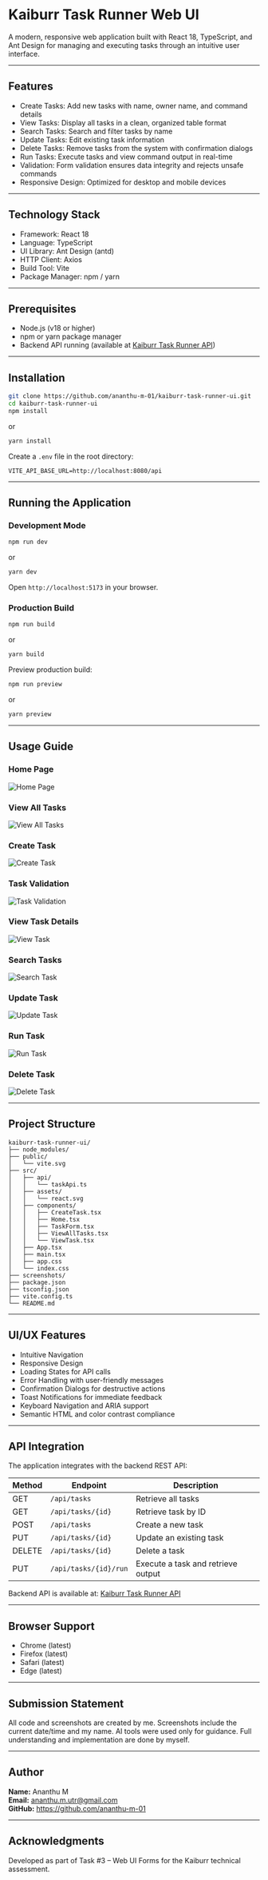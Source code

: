# Kaiburr Task Runner Web UI

A modern, responsive web application built with React 18, TypeScript, and Ant Design for managing and executing tasks through an intuitive user interface.

---

## Features

- Create Tasks: Add new tasks with name, owner name, and command details
- View Tasks: Display all tasks in a clean, organized table format
- Search Tasks: Search and filter tasks by name
- Update Tasks: Edit existing task information
- Delete Tasks: Remove tasks from the system with confirmation dialogs
- Run Tasks: Execute tasks and view command output in real-time
- Validation: Form validation ensures data integrity and rejects unsafe commands
- Responsive Design: Optimized for desktop and mobile devices

---

## Technology Stack

- Framework: React 18
- Language: TypeScript
- UI Library: Ant Design (antd)
- HTTP Client: Axios
- Build Tool: Vite
- Package Manager: npm / yarn

---

## Prerequisites

- Node.js (v18 or higher)
- npm or yarn package manager
- Backend API running (available at [Kaiburr Task Runner API](https://github.com/ananthu-m-01/kaiburr-task-runner-api?tab=readme-ov-file))

---

## Installation

```bash
git clone https://github.com/ananthu-m-01/kaiburr-task-runner-ui.git
cd kaiburr-task-runner-ui
npm install
```

or

```bash
yarn install
```

Create a `.env` file in the root directory:

```env
VITE_API_BASE_URL=http://localhost:8080/api
```

---

## Running the Application

### Development Mode

```bash
npm run dev
```

or

```bash
yarn dev
```

Open `http://localhost:5173` in your browser.

### Production Build

```bash
npm run build
```

or

```bash
yarn build
```

Preview production build:

```bash
npm run preview
```

or

```bash
yarn preview
```

---

## Usage Guide

### Home Page

![Home Page](https://github.com/ananthu-m-01/kaiburr-task-runner-ui/blob/main/screenshots/home-page.png?raw=true)

### View All Tasks

![View All Tasks](https://github.com/ananthu-m-01/kaiburr-task-runner-ui/blob/main/screenshots/view-all-taks.png?raw=true)

### Create Task

![Create Task](https://github.com/ananthu-m-01/kaiburr-task-runner-ui/blob/main/screenshots/ui-create-task.png?raw=true)

### Task Validation

![Task Validation](https://github.com/ananthu-m-01/kaiburr-task-runner-ui/blob/main/screenshots/ui-validate-task.png?raw=true)

### View Task Details

![View Task](https://github.com/ananthu-m-01/kaiburr-task-runner-ui/blob/main/screenshots/view-task.png?raw=true)

### Search Tasks

![Search Task](https://github.com/ananthu-m-01/kaiburr-task-runner-ui/blob/main/screenshots/ui-search-task.png?raw=true)

### Update Task

![Update Task](https://github.com/ananthu-m-01/kaiburr-task-runner-ui/blob/main/screenshots/ui-update-task.png?raw=true)

### Run Task

![Run Task](https://github.com/ananthu-m-01/kaiburr-task-runner-ui/blob/main/screenshots/ui-run-task.png?raw=true)

### Delete Task

![Delete Task](https://github.com/ananthu-m-01/kaiburr-task-runner-ui/blob/main/screenshots/ui-delete-task.png?raw=true)

---

## Project Structure

```
kaiburr-task-runner-ui/
├── node_modules/
├── public/
│   └── vite.svg
├── src/
│   ├── api/
│   │   └── taskApi.ts
│   ├── assets/
│   │   └── react.svg
│   ├── components/
│   │   ├── CreateTask.tsx
│   │   ├── Home.tsx
│   │   ├── TaskForm.tsx
│   │   ├── ViewAllTasks.tsx
│   │   └── ViewTask.tsx
│   ├── App.tsx
│   ├── main.tsx
│   ├── app.css
│   └── index.css
├── screenshots/
├── package.json
├── tsconfig.json
├── vite.config.ts
└── README.md
```

---

## UI/UX Features

- Intuitive Navigation
- Responsive Design
- Loading States for API calls
- Error Handling with user-friendly messages
- Confirmation Dialogs for destructive actions
- Toast Notifications for immediate feedback
- Keyboard Navigation and ARIA support
- Semantic HTML and color contrast compliance

---

## API Integration

The application integrates with the backend REST API:

| Method | Endpoint              | Description                        |
|--------|----------------------|-----------------------------------|
| GET    | `/api/tasks`         | Retrieve all tasks                |
| GET    | `/api/tasks/{id}`    | Retrieve task by ID               |
| POST   | `/api/tasks`         | Create a new task                 |
| PUT    | `/api/tasks/{id}`    | Update an existing task           |
| DELETE | `/api/tasks/{id}`    | Delete a task                     |
| PUT    | `/api/tasks/{id}/run`| Execute a task and retrieve output|

Backend API is available at: [Kaiburr Task Runner API](https://github.com/ananthu-m-01/kaiburr-task-runner-api?tab=readme-ov-file)

---

## Browser Support

- Chrome (latest)
- Firefox (latest)
- Safari (latest)
- Edge (latest)

---

## Submission Statement

All code and screenshots are created by me. Screenshots include the current date/time and my name. AI tools were used only for guidance. Full understanding and implementation are done by myself.

---

## Author

**Name:** Ananthu M  
**Email:** ananthu.m.utr@gmail.com  
**GitHub:** https://github.com/ananthu-m-01

---

## Acknowledgments

Developed as part of Task #3 – Web UI Forms for the Kaiburr technical assessment.
